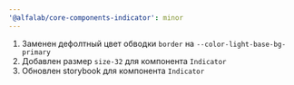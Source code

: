 ```yaml
---
'@alfalab/core-components-indicator': minor
---
```


1. Заменен дефолтный цвет обводки `border` на `--color-light-base-bg-primary`
2. Добавлен размер `size-32` для компонента `Indicator`
3. Обновлен storybook для компонента `Indicator`

